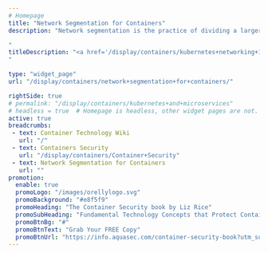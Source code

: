 ```yaml
---
# Homepage
title: "Network Segmentation for Containers"
description: "Network segmentation is the practice of dividing a larger computer network into several small subnetworks that are each isolated from one another. This page gathers resources about the security benefits of network segmentation, the rise of micro-segmentation and the nano-segmantation approach.

"
titleDescription: "<a href='/display/containers/kubernetes+networking+101'>Network</a> segmentation is the practice of dividing a larger computer network into several small subnetworks that are each <a href='/display/containers/iosolating+docker+containers'>isolated</a> from one another. This page gathers resources about the security benefits of network segmentation, the rise of micro-segmentation and the nano-segmantation approach.
" 

type: "widget_page"
url: "/display/containers/network+segmentation+for+containers/" 

rightSide: true 
# permalink: "/display/containers/kubernetes+and+microservices"
# headless = true  # Homepage is headless, other widget pages are not.
active: true
breadcrumbs:
 - text: Container Technology Wiki
   url: "/"
 - text: Containers Security
   url: "/display/containers/Container+Security"
 - text: Network Segmentation for Containers
   url: ""
promotion:
  enable: true
  promoLogo: "/images/orellylogo.svg"
  promoBackground: "#e8f5f9"
  promoHeading: "The Container Security book by Liz Rice"
  promoSubHeading: "Fundamental Technology Concepts that Protect Containerized Applications"
  promoBtnBg: "#"
  promoBtnText: "Grab Your FREE Copy"
  promoBtnUrl: "https://info.aquasec.com/container-security-book?utm_source=wiki"
---
```


